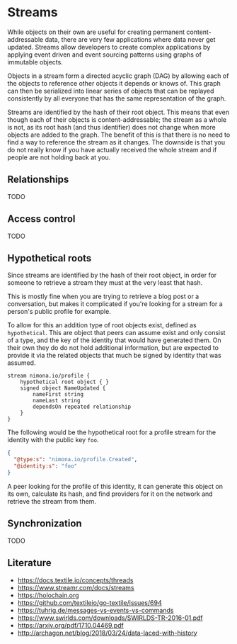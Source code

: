 # Streams

While objects on their own are useful for creating permanent content-addressable
data, there are very few applications where data never get updated.
Streams allow developers to create complex applications by applying event driven
and event sourcing patterns using graphs of immutable objects.

Objects in a stream form a directed acyclic graph (DAG) by allowing each of the
objects to reference other objects it depends or knows of.
This graph can then be serialized into linear series of objects that can be
replayed consistently by all everyone that has the same representation of the
graph.

Streams are identified by the hash of their root object.
This means that even though each of their objects is content-addressable; the
stream as a whole is not, as its root hash (and thus identifier) does not
change when more objects are added to the graph.
The benefit of this is that there is no need to find a way to reference the
stream as it changes.
The downside is that you do not really know if you have actually  received the
whole stream and if people are not holding back at you.

## Relationships

TODO

## Access control

TODO

## Hypothetical roots

Since streams are identified by the hash of their root object, in order for
someone to retrieve a stream they must at the very least that hash.

This is mostly fine when you are trying to retrieve a blog post or a
conversation, but makes it complicated if you're looking for a stream for a
person's public profile for example.

To allow for this an addition type of root objects exist, defined as
`hypothetical`.
This are object that peers can assume exist and only consist of a type, and the
key of the identity that would have generated them.
On their own they do do not hold additional information, but are expected to
provide it via the related objects that much be signed by identity that was
assumed.

```ndl
stream nimona.io/profile {
    hypothetical root object { }
    signed object NameUpdated {
        nameFirst string
        nameLast string
        dependsOn repeated relationship
    }
}
```

The following would be the hypothetical root for a profile stream for the
identity with the public key `foo`.

```json
{
  "@type:s": "nimona.io/profile.Created",
  "@identity:s": "foo"
}
```

A peer looking for the profile of this identity, it can generate this object on
its own, calculate its hash, and find providers for it on the network and
retrieve the stream from them.

## Synchronization

TODO

## Literature

* <https://docs.textile.io/concepts/threads>
* <https://www.streamr.com/docs/streams>
* <https://holochain.org>
* <https://github.com/textileio/go-textile/issues/694>
* <https://tuhrig.de/messages-vs-events-vs-commands>
* <https://www.swirlds.com/downloads/SWIRLDS-TR-2016-01.pdf>
* <https://arxiv.org/pdf/1710.04469.pdf>
* <http://archagon.net/blog/2018/03/24/data-laced-with-history>
